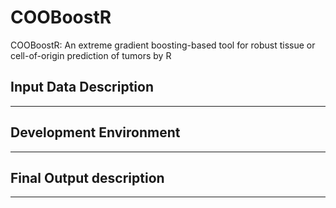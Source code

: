 # COOBoostR
COOBoostR: An extreme gradient boosting-based tool for robust tissue or cell-of-origin prediction of tumors by R
## Input Data Description

--------------------------------
## Development Environment

--------------------------------
## Final Output description
  
--------------------------------


